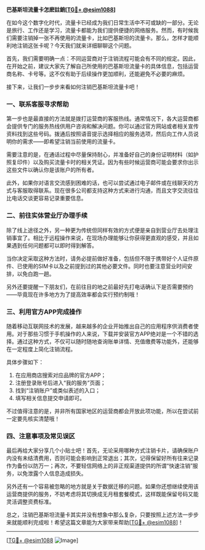 **巴基斯坦流量卡怎麽註銷[[TG💪+ @esim1088](https://t.me/s/esim1088)]**

在如今这个数字化时代，流量卡已经成为我们日常生活中不可或缺的一部分。无论是旅行、工作还是学习，流量卡都能为我们提供便捷的网络服务。然而，有时候我们需要注销掉一张不再使用的流量卡，比如巴基斯坦的流量卡。那么，怎样才能顺利地注销这张卡呢？今天我们就来详细聊聊这个问题。

首先，我们需要明确一点：不同运营商对于注销流程可能会有不同的规定。因此，在开始之前，建议大家先了解自己所使用的巴基斯坦流量卡的具体信息，包括运营商名称、卡号等。这不仅有助于后续操作更加顺利，还能避免不必要的麻烦。

接下来，让我们一步步来看如何注销巴基斯坦流量卡吧！

### 一、联系客服寻求帮助

第一步也是最直接的方法就是拨打运营商的客服热线。通常情况下，各大运营商都会提供专门的服务热线供用户咨询和解决问题。你可以通过官方网站或者相关宣传资料找到这些号码。拨通后按照语音提示选择相应的服务选项，然后向工作人员说明你的需求——即希望注销当前使用的流量卡。

需要注意的是，在通话过程中尽量保持耐心，并准备好自己的身份证明材料（如护照复印件）以及购买流量卡时的相关凭证。因为有些时候运营商可能会要求你出示这些文件以确认你是该账户的所有者。

此外，如果你对语言交流感到困难的话，也可以尝试通过电子邮件或在线聊天的方式与客服取得联系。现在很多公司都支持这种方式来进行沟通，而且文字交流往往比电话交谈更容易记录重要信息。

### 二、前往实体营业厅办理手续

除了线上途径之外，另一种更为传统但同样有效的方式便是亲自到营业厅去处理注销事宜了。相比于远程操作来说，在现场办理能够让你获得更直观的感受，并且如果遇到任何问题都可以即时得到解答。

当你决定采取这种方法时，请务必提前做好准备，包括但不限于携带好个人证件原件、已使用的SIM卡以及之前提到过的其他必要文件。同时也要注意营业时间安排，以免白跑一趟。

另外还要提醒一下朋友们，在前往目的地之前最好先打电话确认下是否需要预约——毕竟现在许多地方为了提高效率都会实行预约制哦！

### 三、利用官方APP完成操作

随着移动互联网技术的发展，越来越多的企业开始推出自己的应用程序供消费者使用。对于那些习惯于手机操作的人来说，下载并安装官方APP绝对是一个不错的选择。通过这种方式，不仅可以随时随地查询账单详情、充值缴费等功能外，还能够在一定程度上简化注销流程。

具体步骤如下：
1. 在应用商店搜索对应品牌的官方APP；
2. 注册登录账号后进入“我的服务”页面；
3. 找到“注销账户”或类似表述的入口；
4. 填写相关信息提交申请即可。

不过值得注意的是，并非所有国家地区的运营商都会开放此项功能，所以在尝试前一定要先核实清楚哦！

### 四、注意事项及常见误区

最后再给大家分享几个小贴士吧！首先，无论采用哪种方式注销卡片，请确保账户内没有未结清费用，否则可能会影响到正常退出；其次，记得保留好所有往来记录作为备份以防万一；再次，不要轻信网络上的非正规渠道提供的所谓“快速注销”服务，以免泄露个人信息造成损失。

另外还有一个容易被忽略的地方就是关于数据迁移的问题。如果你还想继续使用该运营商提供的服务，不妨考虑将其切换成无月租套餐模式，这样既能保留号码又能灵活调整资费标准。

总之，注销巴基斯坦流量卡其实并没有想象中那么复杂，只要按照上述方法一步步来就能顺利完成啦！希望这篇文章能为大家带来帮助[[TG💪+ @esim1088](https://t.me/s/esim1088)]！

---

[[TG💪+ @esim1088](https://t.me/s/esim1088) ![Image](https://i.postimg.cc/4NQfJmqS/Snipaste-2025-05-13-00-14-12.png)]